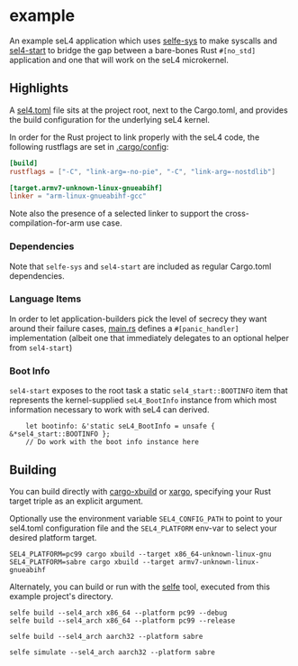 # example

An example seL4 application which uses [selfe-sys](../README.md)
to make syscalls and [sel4-start](./sel4-start/README.md) to bridge the gap between
a bare-bones Rust `#[no_std]` application and one that will work on the seL4 microkernel.

## Highlights

A [sel4.toml](sel4.toml) file sits at the project root, next to the Cargo.toml,
and provides the build configuration for the underlying seL4 kernel.

In order for the Rust project to link properly with the seL4 code, the following
rustflags are set in [.cargo/config](.cargo/config):

```toml
[build]
rustflags = ["-C", "link-arg=-no-pie", "-C", "link-arg=-nostdlib"]

[target.armv7-unknown-linux-gnueabihf]
linker = "arm-linux-gnueabihf-gcc"
```

Note also the presence of a selected linker to support the cross-compilation-for-arm
use case.

### Dependencies
Note that `selfe-sys` and `sel4-start` are included as regular Cargo.toml dependencies.

### Language Items

In order to let application-builders pick the level of secrecy they want around their failure
cases, [main.rs](src/main.rs) defines a `#[panic_handler]` implementation (albeit one that
immediately delegates to an optional helper from `sel4-start`)

### Boot Info

`sel4-start` exposes to the root task a static `sel4_start::BOOTINFO` item
that represents the kernel-supplied `seL4_BootInfo` instance from which
most information necessary to work with seL4 can derived.

```root
    let bootinfo: &'static seL4_BootInfo = unsafe { &*sel4_start::BOOTINFO };
    // Do work with the boot info instance here
```

## Building

You can build directly with [cargo-xbuild](https://github.com/rust-osdev/cargo-xbuild) or
[xargo](https://github.com/japaric/xargo), specifying your Rust target triple as an explicit argument.

Optionally use the environment variable `SEL4_CONFIG_PATH` to point to your sel4.toml configuration file 
and the `SEL4_PLATFORM` env-var to select your desired platform target.
```
SEL4_PLATFORM=pc99 cargo xbuild --target x86_64-unknown-linux-gnu
SEL4_PLATFORM=sabre cargo xbuild --target armv7-unknown-linux-gnueabihf
```

Alternately, you can build or run with the [selfe](../selfe-config/README.md)
tool, executed from this example project's directory.

```
selfe build --sel4_arch x86_64 --platform pc99 --debug
selfe build --sel4_arch x86_64 --platform pc99 --release

selfe build --sel4_arch aarch32 --platform sabre

selfe simulate --sel4_arch aarch32 --platform sabre
```
